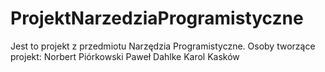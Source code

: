 # ProjektNarzedziaProgramistyczne
Jest to projekt z przedmiotu Narzędzia Programistyczne.
Osoby tworzące projekt:
Norbert Piórkowski 
Paweł Dahlke
Karol Kasków
